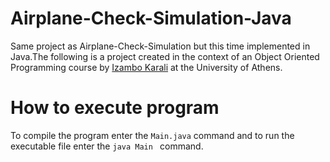 # Airplane-Check-Simulation-Java
Same project as Airplane-Check-Simulation but this time implemented in Java.The following is a project created in the context of an Object Oriented Programming course by [Izambo Karali](https://cgi.di.uoa.gr/~izambo/ENG.html) at the University of Athens.
# How to execute program
To compile the program enter the ```Main.java``` command and to run the executable file enter the ```java Main ``` command.
